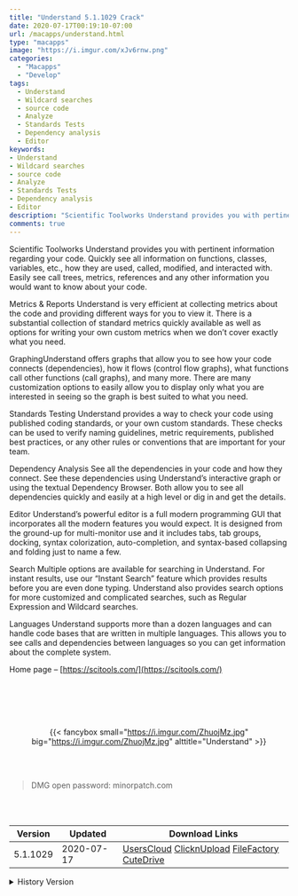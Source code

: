 ```yaml
---
title: "Understand 5.1.1029 Crack"
date: 2020-07-17T00:19:10-07:00
url: /macapps/understand.html
type: "macapps"
image: "https://i.imgur.com/xJv6rnw.png"
categories:
  - "Macapps"
  - "Develop"
tags:
  - Understand
  - Wildcard searches
  - source code
  - Analyze
  - Standards Tests
  - Dependency analysis
  - Editor
keywords:
- Understand
- Wildcard searches
- source code
- Analyze
- Standards Tests
- Dependency analysis
- Editor
description: "Scientific Toolworks Understand provides you with pertinent information regarding your code. Quickly see all information on functions, classes, variables, etc."
comments: true
---
```


Scientific Toolworks Understand provides you with pertinent information regarding your code. Quickly see all information on functions, classes, variables, etc., how they are used, called, modified, and interacted with. Easily see call trees, metrics, references and any other information you would want to know about your code.

Metrics & Reports Understand is very efficient at collecting metrics about the code and providing different ways for you to view it. There is a substantial collection of standard metrics quickly available as well as options for writing your own custom metrics when we don’t cover exactly what you need.

GraphingUnderstand offers graphs that allow you to see how your code connects (dependencies), how it flows (control flow graphs), what functions call other functions (call graphs), and many more. There are many customization options to easily allow you to display only what you are interested in seeing so the graph is best suited to what you need.

Standards Testing Understand provides a way to check your code using published coding standards, or your own custom standards. These checks can be used to verify naming guidelines, metric requirements, published best practices, or any other rules or conventions that are important for your team.

Dependency Analysis See all the dependencies in your code and how they connect. See these dependencies using Understand’s interactive graph or using the textual Dependency Browser. Both allow you to see all dependencies quickly and easily at a high level or dig in and get the details.

Editor Understand’s powerful editor is a full modern programming GUI that incorporates all the modern features you would expect. It is designed from the ground-up for multi-monitor use and it includes tabs, tab groups, docking, syntax colorization, auto-completion, and syntax-based collapsing and folding just to name a few.

Search Multiple options are available for searching in Understand. For instant results, use our “Instant Search” feature which provides results before you are even done typing. Understand also provides search options for more customized and complicated searches, such as Regular Expression and Wildcard searches.

Languages Understand supports more than a dozen languages and can handle code bases that are written in multiple languages. This allows you to see calls and dependencies between languages so you can get information about the complete system.



Home page – [https://scitools.com/](https://scitools.com/)

<br/>
<br/>
<script async src="https://pagead2.googlesyndication.com/pagead/js/adsbygoogle.js"></script>
<ins class="adsbygoogle"
     style="display:block; text-align:center;"
     data-ad-layout="in-article"
     data-ad-format="fluid"
     data-ad-client="ca-pub-8746275014476192"
     data-ad-slot="5144997159"></ins>
<script>
     (adsbygoogle = window.adsbygoogle || []).push({});
</script>
<br/>
<br/>


<center>

{{< fancybox small="https://i.imgur.com/ZhuojMz.jpg" big="https://i.imgur.com/ZhuojMz.jpg" alttitle="Understand" >}}

</center>

<br/>
<br/>


> DMG open password: minorpatch.com

<br/>

<br/>
<div id="history_version" class="history_version">

| Version | Updated | Download Links |
| ---- | ---- | ---- |
| 5.1.1029 | 2020-07-17 | [UsersCloud](https://ouo.io/LoZ6he)   [ClicknUpload](https://ouo.io/h08IKP)   [FileFactory](https://ouo.io/IUHoj8)   [CuteDrive](https://ouo.io/RwtPrF) |
<details>
<summary>History Version</summary>

| Version | Updated | Download Links |
| ---- | ---- | ---- |
| 5.1.1025 | 2020-05-19 | [UsersCloud](https://ouo.io/prjV5Q)   [ClicknUpload](https://ouo.io/ofzF5I)   [FileFactory](https://ouo.io/YW4wa9)   [CuteDrive](https://ouo.io/26Fzxe) |
</details>

</div>
